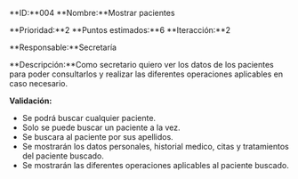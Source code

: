 **ID:**004  **Nombre:**Mostrar pacientes

**Prioridad:**2 **Puntos estimados:**6 **Iteracción:**2

**Responsable:**Secretaría

**Descripción:**Como secretario quiero ver los datos de los pacientes para poder consultarlos y realizar las diferentes operaciones aplicables en caso necesario.

**Validación:**
+  Se podrá buscar cualquier paciente.
+  Solo se puede buscar un paciente a la vez.
+  Se buscara al paciente por sus apellidos.
+  Se mostrarán los datos personales, historial medico, citas y tratamientos del paciente buscado.
+  Se mostrarán las diferentes operaciones aplicables al paciente buscado.
